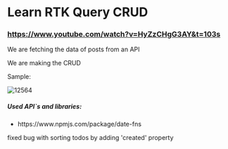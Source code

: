 # Learn RTK Query CRUD

### https://www.youtube.com/watch?v=HyZzCHgG3AY&t=103s

<p>We are fetching the data of posts from an API</p>
<p>We are making the CRUD</p>

<p>Sample:</p>

![12564](https://github.com/user-attachments/assets/ede223ed-e113-43a4-b102-ea500414beb7)

<h5>Used API`s and libraries:</h5>
<ul>
<li>https://www.npmjs.com/package/date-fns</li>
</ul>

<p>fixed bug with sorting todos by adding 'created' property</p>
